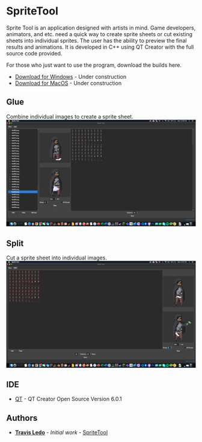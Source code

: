 # SpriteTool
 
Sprite Tool is an application designed with artists in mind. Game developers, animators, and etc. need a quick way to create sprite sheets or cut existing sheets into individual sprites. The user has the ability to preview the final results and animations. It is developed in C++ using QT Creator with the full source code provided. 


For those who just want to use the program, download the builds here. 
* [Download for Windows](https://github.com/TravisLedo/SpriteTool) - Under construction
* [Download for MacOS](https://github.com/TravisLedo/SpriteTool) - Under construction


## Glue
Combine individual images to create a sprite sheet. 
![Results1](/screenshots/gluess1.png?raw=true?"")

## Split
Cut a sprite sheet into individual images.
![Results2](/screenshots/splitss1.png?raw=true?"")


## IDE

* [QT](https://www.qt.io/product/development-tools) - QT Creator Open Source Version 6.0.1


## Authors

* **[Travis Ledo](https://travisledo.github.io)** - *Initial work* - [SpriteTool](https://github.com/TravisLedo)
